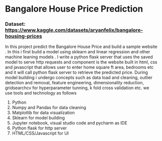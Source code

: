 # Bangalore House Price Prediction
 ### Dataset: https://www.kaggle.com/datasets/aryanfelix/bangalore-housing-prices
In this project  predict the Bangalore House Price and  build a sample website . In this i  first build a model using sklearn and linear regression  and other machine leaning models . I write a python flask server that uses the saved model to serve http requests and  component is the website built in html, css and javascript that allows user to enter home square ft area, bedrooms etc and it will call python flask server to retrieve the predicted price. During model building i undergo concepts  such as data load and cleaning, outlier detection and removal, feature engineering, dimensionality reduction, gridsearchcv for hyperparameter tunning, k fold cross validation etc. we use tools and technology as follows

1. Python
2. Numpy and Pandas for data cleaning
3. Matplotlib for data visualization
4. Sklearn for model building
5. Jupyter notebook, visual studio code and pycharm as IDE
6. Python flask for http server
7. HTML/CSS/Javascript for UI

